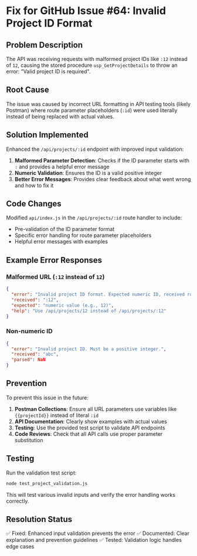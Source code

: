 # Fix for GitHub Issue #64: Invalid Project ID Format

## Problem Description
The API was receiving requests with malformed project IDs like `:12` instead of `12`, causing the stored procedure `usp_GetProjectDetails` to throw an error: "Valid project ID is required".

## Root Cause
The issue was caused by incorrect URL formatting in API testing tools (likely Postman) where route parameter placeholders (`:id`) were used literally instead of being replaced with actual values.

## Solution Implemented
Enhanced the `/api/projects/:id` endpoint with improved input validation:

1. **Malformed Parameter Detection**: Checks if the ID parameter starts with `:` and provides a helpful error message
2. **Numeric Validation**: Ensures the ID is a valid positive integer
3. **Better Error Messages**: Provides clear feedback about what went wrong and how to fix it

## Code Changes
Modified `api/index.js` in the `/api/projects/:id` route handler to include:
- Pre-validation of the ID parameter format
- Specific error handling for route parameter placeholders
- Helpful error messages with examples

## Example Error Responses

### Malformed URL (`:12` instead of `12`)
```json
{
  "error": "Invalid project ID format. Expected numeric ID, received route parameter placeholder.",
  "received": ":12",
  "expected": "numeric value (e.g., 12)",
  "help": "Use /api/projects/12 instead of /api/projects/:12"
}
```

### Non-numeric ID
```json
{
  "error": "Invalid project ID. Must be a positive integer.",
  "received": "abc",
  "parsed": NaN
}
```

## Prevention
To prevent this issue in the future:

1. **Postman Collections**: Ensure all URL parameters use variables like `{{projectId}}` instead of literal `:id`
2. **API Documentation**: Clearly show examples with actual values
3. **Testing**: Use the provided test script to validate API endpoints
4. **Code Reviews**: Check that all API calls use proper parameter substitution

## Testing
Run the validation test script:
```bash
node test_project_validation.js
```

This will test various invalid inputs and verify the error handling works correctly.

## Resolution Status
✅ Fixed: Enhanced input validation prevents the error
✅ Documented: Clear explanation and prevention guidelines
✅ Tested: Validation logic handles edge cases

